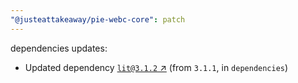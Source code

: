 ```yaml
---
"@justeattakeaway/pie-webc-core": patch
---
```

dependencies updates:
  - Updated dependency [`lit@3.1.2` ↗︎](https://www.npmjs.com/package/lit/v/3.1.2) (from `3.1.1`, in `dependencies`)
